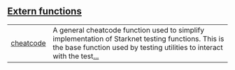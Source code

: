 
[Extern functions](./core-starknet-testing-extern_functions.md)
 ---
| | |
|:---|:---|
| [cheatcode](./core-starknet-testing-cheatcode.md) | A general cheatcode function used to simplify implementation of Starknet testing functions. This is the base function used by testing utilities to interact with the test[...](./core-starknet-testing-cheatcode.md) |
